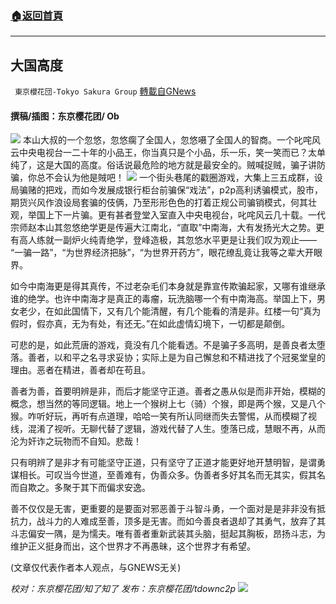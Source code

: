 ###  [:house:返回首頁](https://github.com/ourhimalayas/txt)
---


## 大国高度
` 東京櫻花団-Tokyo Sakura Group` [轉載自GNews](https://gnews.org/zh-hans/1597171/)

#### 撰稿/插图：东京樱花团/ Ob
![](https://assets.gnews.org/wp-content/uploads/2021/10/12-8.png)
本山大叔的一个忽悠，忽悠瘸了全国人，忽悠嗫了全国人的智商。一个叱咤风云中央电视台一二十年的小品王，你当真只是个小品，乐一乐，笑一笑而已？太单纯了，这是大国的高度。俗话说最危险的地方就是最安全的。贼喊捉贼，骗子讲防骗，你总不会认为他是賊吧！
![](https://assets.gnews.org/wp-content/uploads/2021/10/4324.jpg)
一个街头巷尾的戳圈游戏，大集上三五成群，设局骗赌的把戏，而如今发展成银行柜台前骗保“戏法”，p2p高利诱骗模式，股市，期货兴风作浪设局套骗的伎俩，乃至形形色色的打着正规公司骗销模式，何其壮观，举国上下一片骗。更有甚者登堂入室直入中央电视台，叱咤风云几十载。一代宗师赵本山其忽悠绝学更是传遍大江南北，“直取”中南海，大有发扬光大之势。更有高人练就一副炉火纯青绝学，登峰造极，其忽悠水平更是让我们叹为观止—— “一骗一路”，“为世界经济把脉”，“为世界开药方”，眼花缭乱竟让我等之辈大开眼界。

如今中南海更是得其真传，不过老杂毛们本身就是靠宣传欺骗起家，又哪有谁继承谁的绝学。也许中南海才是真正的毒瘤，玩洗脑哪一个有中南海高。举国上下，男女老少，在如此国情下，又有几个能清醒，有几个能看的清是非。红楼一句“真为假时，假亦真，无为有处，有还无。”在如此虚情幻境下，一切都是颠倒。

可悲的是，如此荒唐的游戏，竟没有几个能看透。不是骗子多高明，是善良者太堕落。善者，以和平之名寻求妥协；实际上是为自己懈怠和不精进找了个冠冕堂皇的理由。恶者在精进，善者却在苟且。

善者为善，首要明辨是非，而后才能坚守正道。善者之愚从似是而非开始，模糊的概念，想当然的等同逻辑。地上一个猴树上七（骑）个猴，即是两个猴，又是八个猴。咋听好玩，再听有点道理，哈哈一笑有所认同继而失去警惕，从而模糊了视线，混淆了视听。无聊代替了逻辑，游戏代替了人生。堕落已成，慧眼不再，从而沦为奸诈之玩物而不自知。悲哉！

只有明辨了是非才有可能坚守正道，只有坚守了正道才能更好地开慧明智，是谓勇谋相长。可叹当今世道，至善难有，伪善众多。伪善者多好其名而无其实，假其名而自欺之。多聚于其下而偏求安逸。

善不仅仅是无害，更重要的是要面对邪恶善于斗智斗勇，一个面对是是非非没有抵抗力，战斗力的人难成至善，顶多是无害。而如今善良者退却了其勇气，放弃了其斗志偏安一隅，是为懦夫。唯有善者重新武装其头脑，挺起其胸板，昂扬斗志，为维护正义挺身而出，这个世界才不再愚昧，这个世界才有希望。

(文章仅代表作者本人观点，与GNEWS无关)

*校对：东京樱花团/知了知了
发布：东京樱花团/tdownc2p*
![](https://assets.gnews.org/wp-content/uploads/2021/08/image0-1-36.jpg)
